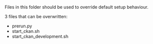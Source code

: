Files in this folder should be used to override default setup behaviour.

3 files that can be overwritten:
- prerun.py
- start_ckan.sh
- start_ckan_development.sh